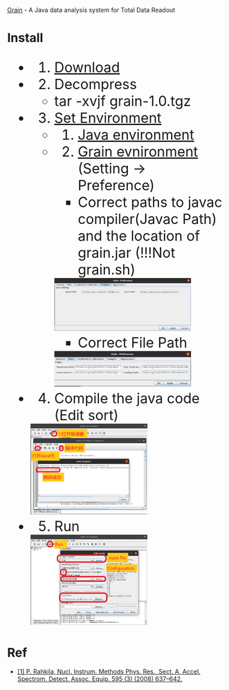 

[Grain](https://trac.cc.jyu.fi/projects/grain) - A Java data analysis system for Total Data Readout


# Install
<font size=6>
  
  - 1. [Download](./Grain-code)
  - 2. Decompress
    - tar -xvjf grain-1.0.tgz
  - 3. [Set Environment](https://trac.cc.jyu.fi/projects/grain/wiki/GrainDocs)
    - 1. [Java environment](https://blog.csdn.net/m0_67401545/article/details/124090424) 
    - 2. [Grain evnironment](https://trac.cc.jyu.fi/projects/grain/wiki/GrainConfiguration) (Setting -> Preference) 
      - Correct paths to javac compiler(Javac Path) and the location of grain.jar (!!!Not grain.sh)
      <img src="./Fig/Compiler.png" width="80%" height="80%">
      
      - Correct File Path
      <img src="./Fig/File.png" width="80%" height="80%">
  - 4. Compile the java code (Edit sort)
      <img src="./Fig/Compile.png" width="60%" height="60%">
  
  - 5. Run
      <img src="./Fig/Run.png" width="60%" height="60%">

</font>  


# Ref
  - [[1] P. Rahkila, Nucl. Instrum. Methods Phys. Res., Sect. A, Accel. Spectrom. Detect.
Assoc. Equip. 595 (3) (2008) 637–642.](./Ref/Grain—A_Java_data_analysis_system_for_Total_Data_Readout.pdf)
